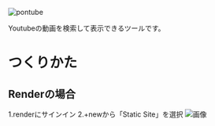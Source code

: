 ![pontube](https://hiracmc.github.io/pt/assets/Pontube.svg)

Youtubeの動画を検索して表示できるツールです。



# つくりかた
## Renderの場合
1.renderにサインイン
2.+newから「Static Site」を選択
![画像](https://hiracmc.github.io/assets/pt1.jpeg)
